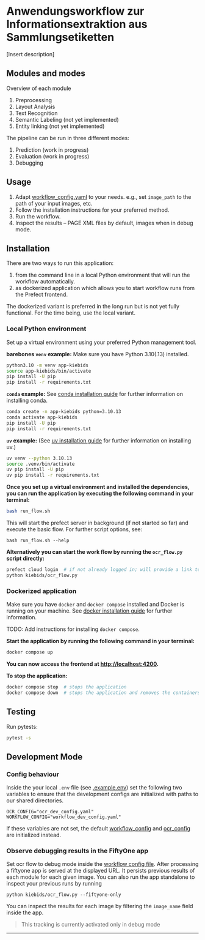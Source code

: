 # Anwendungsworkflow zur Informationsextraktion aus Sammlungsetiketten

[Insert description]

## Modules and modes

Overview of each module

1. Preprocessing
2. Layout Analysis
3. Text Recognition
4. Semantic Labeling (not yet implemented)
5. Entity linking (not yet implemented)

The pipeline can be run in three different modes:
1. Prediction (work in progress)
2. Evaluation (work in progress)
3. Debugging


## Usage

1. Adapt [workflow_config.yaml](./configs/workflow_config.yaml) to your needs.
   e.g., set `image_path` to the path of your input images, etc.
2. Follow the installation instructions for your preferred method.
3. Run the workflow.
4. Inspect the results – PAGE XML files by default, images when in debug mode.


## Installation

There are two ways to run this application:

1. from the command line in a local Python environment that will run the workflow automatically.
2. as dockerized application which allows you to start workflow runs from the Prefect frontend.

The dockerized variant is preferred in the long run but is not yet fully functional.
For the time being, use the local variant.

### Local Python environment

Set up a virtual environment using your preferred Python management tool.

**barebones `venv` example:** Make sure you have Python 3.10(.13) installed.
```bash
python3.10 -m venv app-kiebids
source app-kiebids/bin/activate
pip install -U pip
pip install -r requirements.txt
```

**`conda` example:**
See [conda installation guide](https://docs.conda.io/projects/conda/en/latest/user-guide/install/index.html) for further information on installing conda.
```bash
conda create -n app-kiebids python=3.10.13
conda activate app-kiebids
pip install -U pip
pip install -r requirements.txt
```

**`uv` example:**
(See [uv installation guide](https://docs.astral.sh/uv/getting-started/installation/) for further information on installing uv.)

```bash
uv venv --python 3.10.13
source .venv/bin/activate
uv pip install -U pip
uv pip install -r requirements.txt
```

**Once you set up a virtual environment and installed the dependencies, you can run the application by executing the following command in your terminal:**

```bash
bash run_flow.sh
```

This will start the prefect server in background (if not started so far) and execute the basic flow.
For further script options, see:
```
bash run_flow.sh --help
```


**Alternatively you can start the work flow by running the `ocr_flow.py` script directly:**

```bash
prefect cloud login  # if not already logged in; will provide a link to log in
python kiebids/ocr_flow.py
```


### Dockerized application

Make sure you have `docker` and `docker compose` installed and Docker is running on your machine.
See [docker installation guide](https://docs.docker.com/get-docker/) for further information.

TODO: Add instructions for installing `docker compose`.

**Start the application by running the following command in your terminal:**

```bash
docker compose up
```

**You can now access the frontend at [http://localhost:4200](http://localhost:4200).**

**To stop the application:**
```bash
docker compose stop  # stops the application
docker compose down  # stops the application and removes the containers
```


## Testing

Run pytests:
```bash
pytest -s
```

## Development Mode
### Config behaviour
Inside the your local `.env` file (see [.example.env](.example.env)) set the following two variables to ensure that the development configs are initialized with paths to our shared directories.
```
OCR_CONFIG="ocr_dev_config.yaml"
WORKFLOW_CONFIG="workflow_dev_config.yaml"
```
If these variables are not set, the default [workflow_config](./configs/workflow_config.yaml) and [ocr_config](./configs/ocr_config.yaml) are initialized instead.

### Observe debugging results in the FiftyOne app

Set ocr flow to debug mode inside the [workflow config file](./configs/workflow_config.yaml).
After processing a fiftyone app is served at the displayed URL. It persists previous results of each module for each given image.
You can also run the app standalone to inspect your previous runs by running
```
python kiebids/ocr_flow.py --fiftyone-only
```

You can inspect the results for each image by filtering the `image_name` field inside the app.

> This tracking is currently activated only in debug mode

-----
